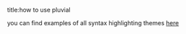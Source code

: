title:how to use pluvial

you can find examples of all syntax highlighting themes [here](https://pygments.org/styles/)